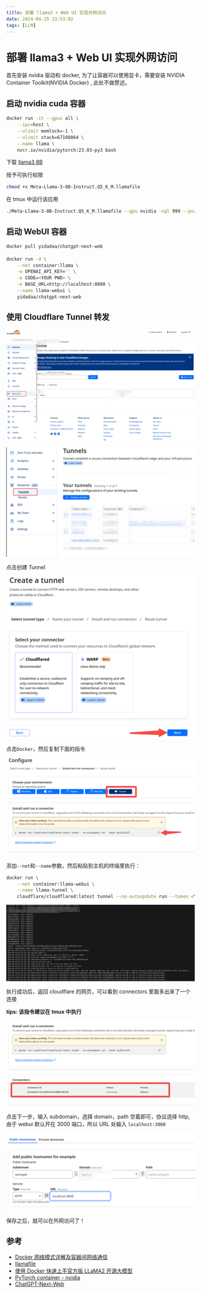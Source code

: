 ```yaml
---
title: 部署 llama3 + Web UI 实现外网访问
date: 2024-04-25 23:53:02
tags: [LLM]
---
```


# 部署 llama3 + Web UI 实现外网访问

首先安装 nvidia 驱动和 docker, 为了让容器可以使用显卡，需要安装 NVIDIA Container Toolkit(NVIDIA Docker) , 此处不做赘述。

## 启动 nvidia cuda 容器

```sh
docker run -it --gpus all \
    --ipc=host \
    --ulimit memlock=-1 \
    --ulimit stack=67108864 \
    --name llama \
    nvcr.io/nvidia/pytorch:23.03-py3 bash
```

下载 [llama3 8B](https://huggingface.co/jartine/Meta-Llama-3-8B-Instruct-llamafile/resolve/main/Meta-Llama-3-8B-Instruct.Q5_K_M.llamafile)

授予可执行权限

```sh
chmod +x Meta-Llama-3-8B-Instruct.Q5_K_M.llamafile
```

在 tmux 中运行该应用

```sh
./Meta-Llama-3-8B-Instruct.Q5_K_M.llamafile --gpu nvidia -ngl 999 --port 8080
```

## 启动 WebUI 容器

```sh
docker pull yidadaa/chatgpt-next-web

docker run -d \
    --net container:llama \
    -e OPENAI_API_KEY='' \
    -e CODE=<YOUR PWD> \
    -e BASE_URL=http://localhost:8080 \
    --name llama-webui \
    yidadaa/chatgpt-next-web
```

## 使用 Cloudflare Tunnel 转发

![alt text](image.png)

![alt text](image-1.png)

点击创建 Tunnel

![alt text](image-2.png)

点击`Docker`，然后复制下面的指令

![alt text](image-3.png)

添加`--net`和`--name`参数，然后粘贴到主机的终端里执行：

```sh
docker run \
    --net container:llama-webui \
    --name llama-tunnel \
    cloudflare/cloudflared:latest tunnel --no-autoupdate run --token <YOUR TOKEN>
```

![alt text](image-4.png)

执行成功后，返回 cloudflare 的网页，可以看到 connectors 里面多出来了一个连接

**tips: 该指令建议在 tmux 中执行**

![alt text](image-5.png)

点击下一步，输入 subdomain，选择 domain，path 空着即可，协议选择 http,由于 webui 默认开在 3000 端口，所以 URL 处输入 `localhost:3000`

![alt text](image-6.png)

保存之后，就可以在外网访问了！

## 参考

- [Docker 网络模式详解及容器间网络通信](https://zhuanlan.zhihu.com/p/212772001)
- [llamafile](https://github.com/Mozilla-Ocho/llamafile)
- [使用 Docker 快速上手官方版 LLaMA2 开源大模型](https://zhuanlan.zhihu.com/p/644914669)
- [PyTorch container - nvidia](https://docs.nvidia.com/deeplearning/frameworks/pytorch-release-notes/rel-23-03.html)
- [ChatGPT-Next-Web](https://github.com/ChatGPTNextWeb/ChatGPT-Next-Web)
